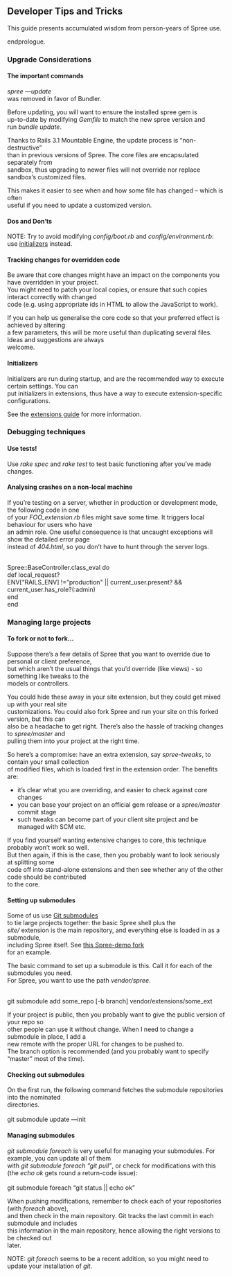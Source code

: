 Developer Tips and Tricks
-------------------------

This guide presents accumulated wisdom from person-years of Spree use.

endprologue.

### Upgrade Considerations

#### The important commands

*spree —update*\
was removed in favor of Bundler.

Before updating, you will want to ensure the installed spree gem is\
up-to-date by modifying *Gemfile* to match the new spree version and\
run *bundle update*.

Thanks to Rails 3.1 Mountable Engine, the update process is
“non-destructive”\
than in previous versions of Spree. The core files are encapsulated
separately from\
sandbox, thus upgrading to newer files will not override nor replace\
sandbox’s customized files.

This makes it easier to see when and how some file has changed – which
is often\
useful if you need to update a customized version.

#### Dos and Don’ts

NOTE: Try to avoid modifying *config/boot.rb* and
*config/environment.rb*: use [initializers](#initializers) instead.

#### Tracking changes for overridden code

Be aware that core changes might have an impact on the components you
have overridden in your project.\
You might need to patch your local copies, or ensure that such copies
interact correctly with changed\
code (e.g. using appropriate ids in HTML to allow the JavaScript to
work).

If you can help us generalise the core code so that your preferred
effect is achieved by altering\
a few parameters, this will be more useful than duplicating several
files. Ideas and suggestions are always\
welcome.

#### Initializers

Initializers are run during startup, and are the recommended way to
execute certain settings. You can\
put initializers in extensions, thus have a way to execute
extension-specific configurations.

See the [extensions guide](extensions.html#extension-initializers) for
more information.

### Debugging techniques

#### Use tests!

Use *rake spec* and *rake test* to test basic functioning after you’ve
made changes.

#### Analysing crashes on a non-local machine

If you’re testing on a server, whether in production or development
mode, the following code in one\
of your *FOO\_extension.rb* files might save some time. It triggers
local behaviour for users who have\
an admin role. One useful consequence is that uncaught exceptions will
show the detailed error page\
instead of *404.html*, so you don’t have to hunt through the server
logs.

<shell>\
Spree::BaseController.class\_eval do\
 def local\_request?\
 ENV[“RAILS\_ENV] !=”production" || current\_user.present? &&
current\_user.has\_role?(:admin)\
 end\
end\
</shell>

### Managing large projects

#### To fork or not to fork…

Suppose there’s a few details of Spree that you want to override due to
personal or client preference,\
but which aren’t the usual things that you’d override (like views) - so
something like tweaks to the\
models or controllers.

You could hide these away in your site extension, but they could get
mixed up with your real site\
customizations. You could also fork Spree and run your site on this
forked version, but this can\
also be a headache to get right. There’s also the hassle of tracking
changes to *spree/master* and\
pulling them into your project at the right time.

So here’s a compromise: have an extra extension, say *spree-tweaks*, to
contain your small collection\
of modified files, which is loaded first in the extension order. The
benefits are:

-   it’s clear what you are overriding, and easier to check against core
    changes
-   you can base your project on an official gem release or a
    *spree/master* commit stage
-   such tweaks can become part of your client site project and be
    managed with SCM etc.

If you find yourself wanting extensive changes to core, this technique
probably won’t work so well.\
But then again, if this is the case, then you probably want to look
seriously at splitting some\
code off into stand-alone extensions and then see whether any of the
other code should be contributed\
to the core.

#### Setting up submodules

Some of us use [Git
submodules](https://git.wiki.kernel.org/index.php/GitSubmoduleTutorial)\
to tie large projects together: the basic Spree shell plus the\
*site/* extension is the main repository, and everything else is loaded
in as a submodule,\
including Spree itself. See [this Spree-demo
fork](https://github.com/paulcc/spree-demo/tree)\
for an example.

The basic command to set up a submodule is this. Call it for each of the
submodules you need.\
For Spree, you want to use the path *vendor/spree*.

<shell>\
git submodule add some\_repo [-b branch] vendor/extensions/some\_ext\
</shell>

If your project is public, then you probably want to give the public
version of your repo so\
other people can use it without change. When I need to change a
submodule in place, I add a\
new remote with the proper URL for changes to be pushed to.\
The branch option is recommended (and you probably want to specify
“master” most of the time).

#### Checking out submodules

On the first run, the following command fetches the submodule
repositories into the nominated\
directories.\
<shell>\
git submodule update —init\
</shell>

#### Managing submodules

*git submodule foreach* is very useful for managing your submodules. For
example, you can update all of them\
with *git submodule foreach “git pull”*, or check for modifications with
this\
(the *echo ok* gets round a return-code issue):\
<shell>\
git submodule foreach “git status || echo ok”\
</shell>

When pushing modifications, remember to check each of your repositories
(with *foreach* above),\
and then check in the main repository. Git tracks the last commit in
each submodule and includes\
this information in the main repository, hence allowing the right
versions to be checked out\
later.

NOTE: *git foreach* seems to be a recent addition, so you might need to
update your installation of *git*.

<!-- hack comment since guides gem doesn't allow you to end with INFO, NOTE, etc. -->

